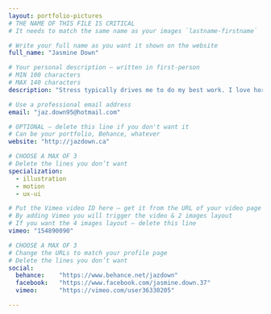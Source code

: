 ```yaml
---
layout: portfolio-pictures
# THE NAME OF THIS FILE IS CRITICAL
# It needs to match the same name as your images `lastname-firstname`

# Write your full name as you want it shown on the website
full_name: "Jasmine Down"

# Your personal description — written in first-person
# MIN 100 characters
# MAX 140 characters
description: "Stress typically drives me to do my best work. I love horror movies, camping, and having a beer with friends."

# Use a professional email address
email: "jaz.down95@hotmail.com"

# OPTIONAL — delete this line if you don't want it
# Can be your portfolio, Behance, whatever
website: "http://jazdown.ca"

# CHOOSE A MAX OF 3
# Delete the lines you don’t want
specialization:
  - illustration
  - motion
  - ux-ui

# Put the Vimeo video ID here — get it from the URL of your video page
# By adding Vimeo you will trigger the video & 2 images layout
# If you want the 4 images layout — delete this line
vimeo: "154890090"

# CHOOSE A MAX OF 3
# Change the URLs to match your profile page
# Delete the lines you don’t want
social:
  behance:    "https://www.behance.net/jazdown"
  facebook:   "https://www.facebook.com/jasmine.down.37"
  vimeo:      "https://vimeo.com/user36330205"

---
```

